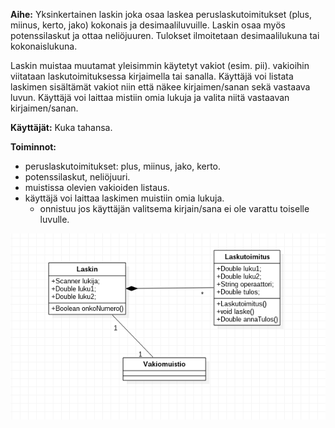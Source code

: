 **Aihe:** Yksinkertainen laskin joka osaa laskea peruslaskutoimitukset (plus, miinus, kerto, jako) kokonais ja desimaaliluvuille. Laskin osaa myös potenssilaskut ja ottaa neliöjuuren. Tulokset ilmoitetaan desimaalilukuna tai kokonaislukuna.  

Laskin muistaa muutamat yleisimmin käytetyt vakiot (esim. pii). vakioihin viitataan laskutoimituksessa kirjaimella tai sanalla. Käyttäjä voi listata laskimen sisältämät vakiot niin että näkee kirjaimen/sanan sekä vastaava luvun. Käyttäjä voi laittaa mistiin omia lukuja ja valita niitä vastaavan kirjaimen/sanan.

**Käyttäjät:** Kuka tahansa. 

**Toiminnot:** 
- peruslaskutoimitukset: plus, miinus, jako, kerto.
- potenssilaskut, neliöjuuri.
- muistissa olevien vakioiden listaus. 
- käyttäjä voi laittaa laskimen muistiin omia lukuja.
   * onnistuu jos käyttäjän valitsema kirjain/sana ei ole varattu toiselle luvulle.


![Alt text](https://github.com/anliski/laskin/blob/master/dokumentointi/Luokkakaavio1.png)


